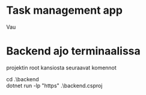 # Task management app

Vau

# Backend ajo terminaalissa
projektin root kansiosta seuraavat komennot

cd .\backend\
dotnet run -lp "https" .\backend.csproj
